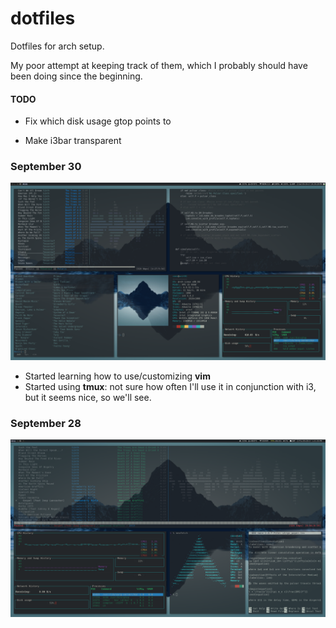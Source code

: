 # dotfiles
Dotfiles for arch setup. 

My poor attempt at keeping track of them, which I probably should have been doing since the beginning. 

#### TODO
* Fix which disk usage gtop points to 

* Make i3bar transparent

### September 30

![Alt text](screenshots/sept30_setup.png?raw=true)

* Started learning how to use/customizing **vim**
* Started using **tmux**: not sure how often I'll use it in conjunction with i3, but it seems nice, so we'll see.


### September 28

![Alt text](screenshots/sept28_setup.png?raw=true)
